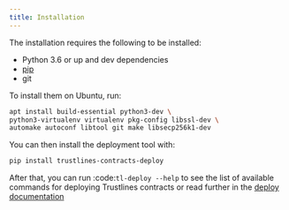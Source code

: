 ```yaml
---
title: Installation
---
```


The installation requires the following to be installed:

-  Python 3.6 or up and dev dependencies
-  [pip](https://pip.pypa.io/en/stable/)
-  git

To install them on Ubuntu, run:

```bash
apt install build-essential python3-dev \
python3-virtualenv virtualenv pkg-config libssl-dev \
automake autoconf libtool git make libsecp256k1-dev
```

You can then install the deployment tool with:

```bash
pip install trustlines-contracts-deploy
```

After that, you can run :code:`tl-deploy --help` to see the list of available
commands for deploying Trustlines contracts or read
further in the [deploy documentation](https://github.com/trustlines-protocol/contracts/blob/master/docs/deploy.md)
